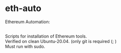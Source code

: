 # eth-auto
Ethereum Automation:<br><br>

Scripts for installation of Ethereum tools.<br>
Verified on clean Ubuntu-20.04. (only git is required (; )<br>
Must run with sudo.<br>
